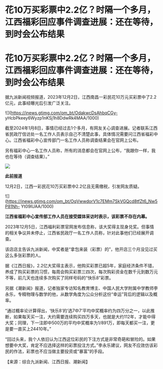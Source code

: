 # 花10万买彩票中2.2亿？时隔一个多月，江西福彩回应事件调查进展：还在等待，到时会公布结果

# 花10万买彩票中2.2亿？时隔一个多月，江西福彩回应事件调查进展：还在等待，到时会公布结果

据九派新闻视频报道，2023年12月2日，江西南昌一彩民花10万元买彩票中了2.2亿元，此事经曝光后引发广泛关注。

![](https://inews.gtimg.com/om_bt/OdakwcDsAhbqCGy-
yHcbPkeey6Wyzp1nKSj1h8DdwRk4MAA/1000)

截至2024年1月8日，事情已经过去1个多月，有网友关心调查进展。记者联系江西省民政厅信访处一名工作人员表示自己不清楚此事，具体情况需要问江西省福彩中心。江西省福彩中心宣传部门一名工作人员称调查结果会在官网上公布。

另有福彩中心一名工作人员称，所有的消息都会在官网上公布，“我跟你一样，我也在等待（调查结果）。”

![](https://inews.gtimg.com/om_bt/OEWOffAFAa2l9JdJQw9cnqJJBHpSTBtHoF2f91___d_zIAA/1000)

**此前报道**

12月2日，江西一彩民花10万买彩票中2.2亿且无需缴税，引发网友质疑。

![](https://inews.gtimg.com/om_bt/OqVwwdorV1c7EMm7SkVGQcd8tfZt6_Nw5P81Nh-
Yt09lUAA/1000)

**江西省福彩中心宣传部工作人员在接受媒体采访时表示，该彩票不存在内幕。**

2023年12月5日，江西福利彩票官网发布信息称，该大奖得主现身兑奖。但事情的相关争议并未停止，江西省民政厅一名工作人员称，针对此事他们已经展开调查。

该店店主告诉九派新闻，中奖者是“拿包来装（彩票）的”，他开店三个月没见过买这么多张彩票的人。

据《江西日报》，2.2亿大奖得主表示，他购买彩票已超5年，家庭经济条件不错，养成了购买彩票的习惯，每周会购买彩票三四次，每次购彩资金在数千元到数万元不等，前几天也连续多次购买了同样号码的“快乐8”彩票。

另据《潮新闻》报道，记者独家专访知名教育博主、中国人民大学附属中学教师李永乐，专精物理与数学的他，从数学角度为公众分析这份“幸运”背后的逻辑以及概率。

“通过概率论计算得出，‘快乐8’的‘选7中7’平均中奖概率约为四万分之一，以此推断，如果每天买一注，大约需要连续购买四万多天，也就是大约112年，才能中得大奖；同理，下一注即中500万的平均中奖概率为1/891万，即每天都买一注，更是要一直买上24410年。”

“回过头来，我个人依旧认为江西这位彩民的下注方式是非常奇葩和冒险的。如果想要中大奖，肯定不应选择这样的彩票投注方式。”李永乐建议，网友不应效仿该彩民的作法，彩票也不应当做主要投资或“暴富”的手段。

【来源：综合九派新闻、江西日报、潮新闻】


